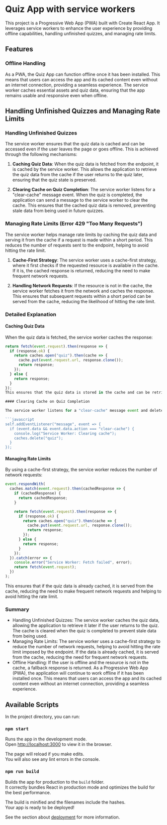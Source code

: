 # Quiz App with service workers

This project is a Progressive Web App (PWA) built with Create React App. It leverages service workers to enhance the user experience by providing offline capabilities, handling unfinished quizzes, and managing rate limits.
## Features
### Offline Handling
As a PWA, the Quiz App can function offline once it has been installed. This means that users can access the app and its cached content even without an internet connection, providing a seamless experience. The service worker caches essential assets and quiz data, ensuring that the app remains usable and responsive even when offline.

## Handling Unfinished Quizzes and Managing Rate Limits

### Handling Unfinished Quizzes

The service worker ensures that the quiz data is cached and can be accessed even if the user leaves the page or goes offline. This is achieved through the following mechanisms:

1. **Caching Quiz Data**: When the quiz data is fetched from the endpoint, it is cached by the service worker. This allows the application to retrieve the quiz data from the cache if the user returns to the quiz later, ensuring that the quiz state is preserved.

2. **Clearing Cache on Quiz Completion**: The service worker listens for a "clear-cache" message event. When the quiz is completed, the application can send a message to the service worker to clear the cache. This ensures that the cached quiz data is removed, preventing stale data from being used in future quizzes.

### Managing Rate Limits (Error 429 "Too Many Requests")

The service worker helps manage rate limits by caching the quiz data and serving it from the cache if a request is made within a short period. This reduces the number of requests sent to the endpoint, helping to avoid hitting the rate limit.

1. **Cache-First Strategy**: The service worker uses a cache-first strategy, where it first checks if the requested resource is available in the cache. If it is, the cached response is returned, reducing the need to make frequent network requests.

2. **Handling Network Requests**: If the resource is not in the cache, the service worker fetches it from the network and caches the response. This ensures that subsequent requests within a short period can be served from the cache, reducing the likelihood of hitting the rate limit.

### Detailed Explanation

#### Caching Quiz Data

When the quiz data is fetched, the service worker caches the response:

```javascript
return fetch(event.request).then(response => {
  if (response.ok) {
    return caches.open("quiz").then(cache => {
      cache.put(event.request.url, response.clone());
      return response;
    });
  } else {
    return response;
  }
});
This ensures that the quiz data is stored in the cache and can be retrieved later if needed.

#### Clearing Cache on Quiz Completion

The service worker listens for a "clear-cache" message event and deletes the "quiz" cache when the message is received:

```javascript
self.addEventListener("message", event => {
  if (event.data && event.data.action === "clear-cache") {
    console.log("Service Worker: Clearing cache");
    caches.delete("quiz");
  }
});
```
#### Managing Rate Limits
By using a cache-first strategy, the service worker reduces the number of network requests:

```javascript
event.respondWith(
  caches.match(event.request).then(cachedResponse => {
    if (cachedResponse) {
      return cachedResponse;
    }

    return fetch(event.request).then(response => {
      if (response.ok) {
        return caches.open("quiz").then(cache => {
          cache.put(event.request.url, response.clone());
          return response;
        });
      } else {
        return response;
      }
    });
  }).catch(error => {
    console.error("Service Worker: Fetch failed", error);
    return fetch(event.request);
  })
);
```
This ensures that if the quiz data is already cached, it is served from the cache, reducing the need to make frequent network requests and helping to avoid hitting the rate limit.

### Summary
- Handling Unfinished Quizzes: The service worker caches the quiz data, allowing the application to retrieve it later if the user returns to the quiz. The cache is cleared when the quiz is completed to prevent stale data from being used.
- Managing Rate Limits: The service worker uses a cache-first strategy to reduce the number of network requests, helping to avoid hitting the rate limit imposed by the endpoint. If the data is already cached, it is served from the cache, reducing the need for frequent network requests.
- Offline Handling: If the user is offline and the resource is not in the cache, a fallback response is returned. As a Progressive Web App (PWA), the application will continue to work offline if it has been installed once. This means that users can access the app and its cached content even without an internet connection, providing a seamless experience.


## Available Scripts

In the project directory, you can run:

### `npm start`

Runs the app in the development mode.\
Open [http://localhost:3000](http://localhost:3000) to view it in the browser.

The page will reload if you make edits.\
You will also see any lint errors in the console.

### `npm run build`

Builds the app for production to the `build` folder.\
It correctly bundles React in production mode and optimizes the build for the best performance.

The build is minified and the filenames include the hashes.\
Your app is ready to be deployed!

See the section about [deployment](https://facebook.github.io/create-react-app/docs/deployment) for more information.
